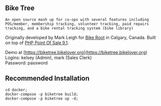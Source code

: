 ## Bike Tree

`An open source mash up for co-ops with several features including POS/member, membership tracking, volunteer tracking, paid repairs tracking, and a bike rental tracking system (bike library)`

Originally developed by Mark Leigh for [Bike Root](http://bikeroot.ca/) in Calgary, Canada.  Built on top of [PHP Point Of Sale 9.1](https://github.com/deenseth/PHP-Point-Of-Sale).

Demo at [https://biketree.bikelover.org](https://biketree.bikelover.org)<br>
Logins: kelsey (Admin), mark (Sales Clerk)<br> 
Password: password

## Recommended Installation

```
cd docker;
docker-compose -p biketree build;
docker-compose -p biketree up -d;
```

